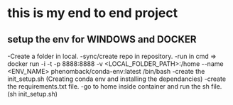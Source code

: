 # this is my end to end project

## setup the env for WINDOWS and DOCKER
-Create a folder in local.
-sync/create repo in repository.
-run in cmd => docker run -i -t -p 8888:8888 -v <LOCAL_FOLDER_PATH>:/home --name <ENV_NAME> phenomback/conda-env:latest /bin/bash
-create the init_setup.sh (Creating conda env and installing the dependancies)
-create the requirements.txt file.
-go to home inside container and run the sh file. (sh init_setup.sh)



